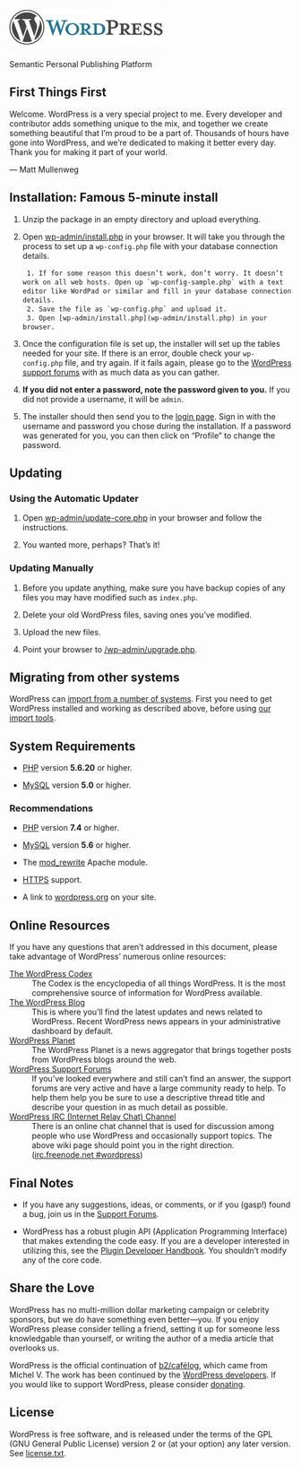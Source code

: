 
# [![WordPress](wp-admin/images/wordpress-logo.png)](https://wordpress.org/)
Semantic Personal Publishing Platform

## First Things First
Welcome. WordPress is a very special project to me. Every developer and contributor adds something unique to the mix, and together we create something beautiful that I’m proud to be a part of. Thousands of hours have gone into WordPress, and we’re dedicated to making it better every day. Thank you for making it part of your world.

— Matt Mullenweg

## Installation: Famous 5-minute install

1. Unzip the package in an empty directory and upload everything.

2. Open [wp-admin/install.php](wp-admin/install.php) in your browser. It will take you through the process to set up a `wp-config.php` file with your database connection details.
    		
		1. If for some reason this doesn’t work, don’t worry. It doesn’t work on all web hosts. Open up `wp-config-sample.php` with a text editor like WordPad or similar and fill in your database connection details.
		2. Save the file as `wp-config.php` and upload it.
		3. Open [wp-admin/install.php](wp-admin/install.php) in your browser.
        		
3. Once the configuration file is set up, the installer will set up the tables needed for your site. If there is an error, double check your `wp-config.php` file, and try again. If it fails again, please go to the [WordPress support forums](https://wordpress.org/support/forums/) with as much data as you can gather.

4. **If you did not enter a password, note the password given to you.** If you did not provide a username, it will be `admin`.

5. The installer should then send you to the [login page](wp-login.php). Sign in with the username and password you chose during the installation. If a password was generated for you, you can then click on “Profile” to change the password.

## Updating
### Using the Automatic Updater

1. Open [wp-admin/update-core.php](wp-admin/update-core.php) in your browser and follow the instructions.

2. You wanted more, perhaps? That’s it!

### Updating Manually

1. Before you update anything, make sure you have backup copies of any files you may have modified such as `index.php`.

2. Delete your old WordPress files, saving ones you’ve modified.

3. Upload the new files.

4. Point your browser to [/wp-admin/upgrade.php](wp-admin/upgrade.php).

## Migrating from other systems
WordPress can [import from a number of systems](https://wordpress.org/support/article/importing-content/). First you need to get WordPress installed and working as described above, before using [our import tools](wp-admin/import.php).

## System Requirements

- [PHP](https://secure.php.net/) version **5.6.20** or higher.

- [MySQL](https://www.mysql.com/) version **5.0** or higher.

### Recommendations

- [PHP](https://secure.php.net/) version **7.4** or higher.

- [MySQL](https://www.mysql.com/) version **5.6** or higher.

- The [mod_rewrite](https://httpd.apache.org/docs/2.2/mod/mod_rewrite.html) Apache module.

- [HTTPS](https://wordpress.org/news/2016/12/moving-toward-ssl/) support.

- A link to [wordpress.org](https://wordpress.org/) on your site.

## Online Resources
If you have any questions that aren’t addressed in this document, please take advantage of WordPress’ numerous online resources:
<dl>
	<dt><a href="https://codex.wordpress.org/">The WordPress Codex</a></dt>
		<dd>The Codex is the encyclopedia of all things WordPress. It is the most comprehensive source of information for WordPress available.</dd>
	<dt><a href="https://wordpress.org/news/">The WordPress Blog</a></dt>
		<dd>This is where you’ll find the latest updates and news related to WordPress. Recent WordPress news appears in your administrative dashboard by default.</dd>
	<dt><a href="https://planet.wordpress.org/">WordPress Planet</a></dt>
		<dd>The WordPress Planet is a news aggregator that brings together posts from WordPress blogs around the web.</dd>
	<dt><a href="https://wordpress.org/support/forums/">WordPress Support Forums</a></dt>
		<dd>If you’ve looked everywhere and still can’t find an answer, the support forums are very active and have a large community ready to help. To help them help you be sure to use a descriptive thread title and describe your question in as much detail as possible.</dd>
	<dt><a href="https://codex.wordpress.org/IRC">WordPress <abbr>IRC</abbr> (Internet Relay Chat) Channel</a></dt>
		<dd>There is an online chat channel that is used for discussion among people who use WordPress and occasionally support topics. The above wiki page should point you in the right direction. (<a href="irc://irc.freenode.net/wordpress">irc.freenode.net #wordpress</a>)</dd>
</dl>

## Final Notes

- If you have any suggestions, ideas, or comments, or if you (gasp!) found a bug, join us in the [Support Forums](https://wordpress.org/support/forums/).

- WordPress has a robust plugin <abbr>API</abbr> (Application Programming Interface) that makes extending the code easy. If you are a developer interested in utilizing this, see the [Plugin Developer Handbook](https://developer.wordpress.org/plugins/). You shouldn’t modify any of the core code.

## Share the Love
WordPress has no multi-million dollar marketing campaign or celebrity sponsors, but we do have something even better—you. If you enjoy WordPress please consider telling a friend, setting it up for someone less knowledgable than yourself, or writing the author of a media article that overlooks us.

WordPress is the official continuation of [b2/cafélog](http://cafelog.com/), which came from Michel V. The work has been continued by the [WordPress developers](https://wordpress.org/about/). If you would like to support WordPress, please consider [donating](https://wordpress.org/donate/).

## License
WordPress is free software, and is released under the terms of the <abbr>GPL</abbr> (GNU General Public License) version 2 or (at your option) any later version. See [license.txt](license.txt).

